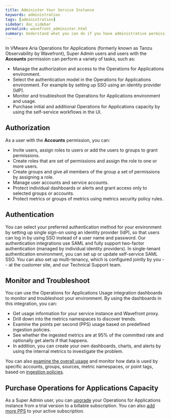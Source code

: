 ```yaml
---
title: Administer Your Service Instance
keywords: administration
tags: [administration]
sidebar: doc_sidebar
permalink: wavefront_administer.html
summary: Understand what you can do if you have administrative permissions.
---
```


In VMware Aria Operations for Applications (formerly known as Tanzu Observability by Wavefront), Super Admin users and users with the **Accounts** permission can perform a variety of tasks, such as:

* Manage the authorization and access to the Operations for Applications environment.
* Select the authentication model in the Operations for Applications environment. For example by setting up SSO using an identity provider (IdP).
* Monitor and troubleshoot the Operations for Applications environment and usage.
* Purchase initial and additional Operations for Applications capacity by using the self-service workflows in the UI.

## Authorization

As a user with the **Accounts** permission, you can:

* Invite users, assign roles to users or add the users to groups to grant permissions. 
* Create roles that are set of permissions and assign the role to one or more users.
* Create groups and give all members of the group a set of permissions by assigning a role.
* Manage user accounts and service accounts.
* Protect individual dashboards or alerts and grant access only to selected groups or accounts.
* Protect metrics or groups of metrics using metrics security policy rules.


## Authentication

You can select your preferred authentication method for your environment by setting up single sign-on using an identity provider (IdP), so that users can log in by using SSO instead of a user name and password. Our authentication integrations use SAML and fully support two-factor authentication (managed by individual identity providers).  In single-tenant authentication environment, you can set up or update self-service SAML SSO. You can also set up multi-tenancy, which is configured jointly by you -- at the customer site, and our Technical Support team. 

## Monitor and Troubleshoot

You can use the Operations for Applications Usage integration dashboards to monitor and troubleshoot your environment. By using the dashboards in this integration, you can:

* Get usage information for your service instance and Wavefront proxy.
* Drill down into the metrics namespaces to discover trends.
* Examine the points per second (PPS) usage based on predefined ingestion policies.
* See whether the ingested metrics are at 95% of the committed rate and optionally get alerts if that happens.
* In addition, you can create your own dashboards, charts, and alerts by using the internal metrics to investigate the problem.

You can also [examine the overall usage](examine_usage.html) and monitor how data is used by specific accounts, groups, sources, metric namespaces, or point tags, based on [ingestion policies](ingestion_policies.html).

## Purchase Operations for Applications Capacity

As a Super Admin user, you can [upgrade](upgrade_and_purchase.html) your Operations for Applications instance from a trial version to a billable subscription. You can also [add more PPS](purchase_additional_capacity.html) to your active subscription.
